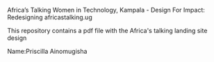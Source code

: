 Africa’s Talking Women in Technology,
Kampala - Design For Impact: Redesigning africastalking.ug

This repository contains a pdf file with the Africa's talking landing site design

Name:Priscilla Ainomugisha

